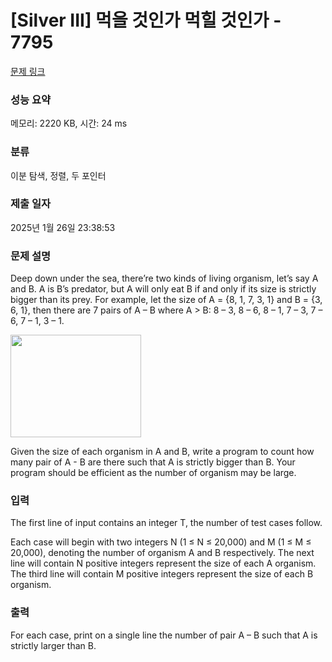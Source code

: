 # [Silver III] 먹을 것인가 먹힐 것인가 - 7795 

[문제 링크](https://www.acmicpc.net/problem/7795) 

### 성능 요약

메모리: 2220 KB, 시간: 24 ms

### 분류

이분 탐색, 정렬, 두 포인터

### 제출 일자

2025년 1월 26일 23:38:53

### 문제 설명

<p>Deep down under the sea, there’re two kinds of living organism, let’s say A and B. A is B’s predator, but A will only eat B if and only if its size is strictly bigger than its prey. For example, let the size of A = {8, 1, 7, 3, 1} and B = {3, 6, 1}, then there are 7 pairs of A – B where A > B: 8 – 3, 8 – 6, 8 – 1, 7 – 3, 7 – 6, 7 – 1, 3 – 1. </p>

<p><img alt="" src="https://www.acmicpc.net/upload/images/ee(1).png" style="height:164px; width:209px"></p>

<p>Given the size of each organism in A and B, write a program to count how many pair of A - B are there such that A is strictly bigger than B. Your program should be efficient as the number of organism may be large. </p>

### 입력 

 <p>The first line of input contains an integer T, the number of test cases follow. </p>

<p>Each case will begin with two integers N (1 ≤ N ≤ 20,000) and M (1 ≤ M ≤ 20,000), denoting the number of organism A and B respectively. The next line will contain N positive integers represent the size of each A organism. The third line will contain M positive integers represent the size of each B organism. </p>

### 출력 

 <p>For each case, print on a single line the number of pair A – B such that A is strictly larger than B. </p>

<p> </p>


